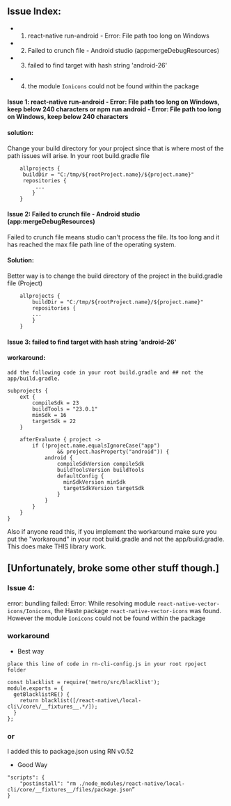 ## Issue Index:

* 1.  react-native run-android - Error: File path too long on Windows
* 2.  Failed to crunch file - Android studio (app:mergeDebugResources)
* 3.  failed to find target with hash string 'android-26'
- 4. the module `Ionicons` could not be found within the package 

#### Issue 1: react-native run-android - Error: File path too long on Windows, keep below 240 characters or npm run android - Error: File path too long on Windows, keep below 240 characters

#### solution:

Change your build directory for your project since that is where most of the path issues will arise.
In your root build.gradle file

```
    allprojects {
     buildDir = "C:/tmp/${rootProject.name}/${project.name}"
     repositories {
         ...
        }
    }
```

#### Issue 2: Failed to crunch file - Android studio (app:mergeDebugResources)

Failed to crunch file means studio can't process the file. Its too long and it has reached the max file path line of the operating system.

#### Solution:

Better way is to change the build directory of the project in the build.gradle file (Project)

```
    allprojects {
        buildDir = "C:/tmp/${rootProject.name}/${project.name}"
        repositories {
        ...
        }
    }
```

#### Issue 3: failed to find target with hash string 'android-26'

#### workaround:

```
add the following code in your root build.gradle and ## not the app/build.gradle.

subprojects {
    ext {
        compileSdk = 23
        buildTools = "23.0.1"
        minSdk = 16
        targetSdk = 22
    }

    afterEvaluate { project ->
        if (!project.name.equalsIgnoreCase("app")
                && project.hasProperty("android")) {
            android {
                compileSdkVersion compileSdk
                buildToolsVersion buildTools
                defaultConfig {
                  minSdkVersion minSdk
                  targetSdkVersion targetSdk
                }
            }
        }
    }
}
```

Also if anyone read this, if you implement the workaround make sure you put the "workaround" in your root build.gradle and not the app/build.gradle. This does make THIS library work.

## [Unfortunately, broke some other stuff though.]

### Issue 4:

error: bundling failed: Error: While resolving module `react-native-vector-icons/Ionicons`, the Haste package `react-native-vector-icons` was found. However the module `Ionicons` could not be found within the package

### workaround

* Best way

```
place this line of code in rn-cli-config.js in your root rpoject folder

const blacklist = require('metro/src/blacklist');
module.exports = {
  getBlacklistRE() {
    return blacklist([/react-native\/local-cli\/core\/__fixtures__.*/]);
  }
};
```

### or

I added this to package.json using RN v0.52

* Good Way

```
"scripts": {
    "postinstall": "rm ./node_modules/react-native/local-cli/core/__fixtures__/files/package.json”
}
```
